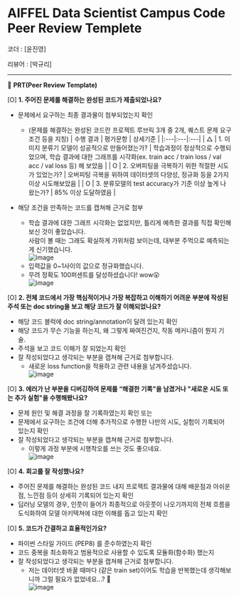 # AIFFEL Data Scientist Campus Code Peer Review Templete

코더 : [윤진영]

리뷰어 : [박규리]

---

🔑 **PRT(Peer Review Template)**

[O]  **1. 주어진 문제를 해결하는 완성된 코드가 제출되었나요?**
- 문제에서 요구하는 최종 결과물이 첨부되었는지 확인
	- (문제를 해결하는 완성된 코드란 프로젝트 루브릭 3개 중 2개, 퀘스트 문제 요구조건 등을 지칭)
| 수행 결과 | 평가문항 | 상세기준 |
|:---|:---|:---|
| △ | 1. 이미지 분류기 모델이 성공적으로 만들어졌는가? | 학습과정이 정상적으로 수행되었으며, 학습 결과에 대한 그래프를 시각화(ex. train acc / train loss / val acc / val loss 등) 해 보았음 |
| O | 2. 오버피팅을 극복하기 위한 적절한 시도가 있었는가? | 오버피팅 극복을 위하여 데이터셋의 다양성, 정규화 등을 2가지 이상 시도해보았음 |
| O | 3. 분류모델의 test accuracy가 기준 이상 높게 나왔는가? | 85% 이상 도달하였음 |
  
- 해당 조건을 만족하는 코드를 캡쳐해 근거로 첨부
  - 학습 결과에 대한 그래프 시각화는 없었지만, 틀리게 예측한 결과를 직접 확인해보신 것이 좋았습니다.  
    사람이 볼 때는 그래도 확실하게 가위처럼 보이는데, 대부분 주먹으로 예측되는 게 신기했습니다.  
    ![image](https://github.com/Gyu-Ri-Park/Aiffel_project/assets/155501409/20993670-9cb9-4b66-952e-a1fa2b1fe303)
  - 입력값을 0~1사이의 값으로 정규화했습니다.
  - 무려 정확도 100퍼센트를 달성하셨습니다! wow😮  
    ![image](https://github.com/Gyu-Ri-Park/Aiffel_project/assets/155501409/585b58a3-dbf4-442e-949f-50aeb52e0790)


[O]  **2. 전체 코드에서 가장 핵심적이거나 가장 복잡하고 이해하기 어려운 부분에 작성된 주석 또는 doc string을 보고 해당 코드가 잘 이해되었나요?**
- 해당 코드 블럭에 doc string/annotation이 달려 있는지 확인
- 해당 코드가 무슨 기능을 하는지, 왜 그렇게 짜여진건지, 작동 메커니즘이 뭔지 기술.
- 주석을 보고 코드 이해가 잘 되었는지 확인
- 잘 작성되었다고 생각되는 부분을 캡쳐해 근거로 첨부합니다.
  - 새로운 loss function을 적용하고 관련 내용을 남겨주셨습니다.  
    ![image](https://github.com/Gyu-Ri-Park/Aiffel_project/assets/155501409/93f99ba3-632e-4619-8943-b30819391e20)

        
[O]  **3. 에러가 난 부분을 디버깅하여 문제를 “해결한 기록"을 남겼거나 "새로운 시도 또는 추가 실험"을 수행해봤나요?**
- 문제 원인 및 해결 과정을 잘 기록하였는지 확인 또는
- 문제에서 요구하는 조건에 더해 추가적으로 수행한 나만의 시도, 실험이 기록되어 있는지 확인
- 잘 작성되었다고 생각되는 부분을 캡쳐해 근거로 첨부합니다.
  - 이렇게 과정 부분에 시행착오를 쓰는 것도 좋으네요.  
    ![image](https://github.com/Gyu-Ri-Park/Aiffel_project/assets/155501409/f35476fb-6f03-4769-9d3c-b66f51288540)
 
        
[O]  **4. 회고를 잘 작성했나요?**
- 주어진 문제를 해결하는 완성된 코드 내지 프로젝트 결과물에 대해 배운점과 아쉬운점, 느낀점 등이 상세히 기록되어 있는지 확인
- 딥러닝 모델의 경우, 인풋이 들어가 최종적으로 아웃풋이 나오기까지의 전체 흐름을 도식화하여 모델 아키텍쳐에 대한 이해를 돕고 있는지 확인

[O]  **5. 코드가 간결하고 효율적인가요?**
- 파이썬 스타일 가이드 (PEP8) 를 준수하였는지 확인
- 코드 중복을 최소화하고 범용적으로 사용할 수 있도록 모듈화(함수화) 했는지
- 잘 작성되었다고 생각되는 부분을 캡쳐해 근거로 첨부합니다.
  - 저는 데이터셋 바꿀 때마다 (같은 train set)이어도 학습을 반복했는데 생각해보니까 그럴 필요가 없었네요...? 🤣  
    ![image](https://github.com/Gyu-Ri-Park/Aiffel_project/assets/155501409/b6ae3cfd-8cc1-4d31-bb7f-8a28834ad2b0)

